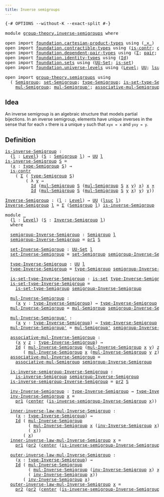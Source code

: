 ```yaml
---
title: Inverse semigroups
---
```


<pre class="Agda"><a id="44" class="Symbol">{-#</a> <a id="48" class="Keyword">OPTIONS</a> <a id="56" class="Pragma">--without-K</a> <a id="68" class="Pragma">--exact-split</a> <a id="82" class="Symbol">#-}</a>

<a id="87" class="Keyword">module</a> <a id="94" href="group-theory.inverse-semigroups.html" class="Module">group-theory.inverse-semigroups</a> <a id="126" class="Keyword">where</a>

<a id="133" class="Keyword">open</a> <a id="138" class="Keyword">import</a> <a id="145" href="foundation.cartesian-product-types.html" class="Module">foundation.cartesian-product-types</a> <a id="180" class="Keyword">using</a> <a id="186" class="Symbol">(</a><a id="187" href="foundation-core.cartesian-product-types.html#577" class="Function Operator">_×_</a><a id="190" class="Symbol">)</a>
<a id="192" class="Keyword">open</a> <a id="197" class="Keyword">import</a> <a id="204" href="foundation.contractible-types.html" class="Module">foundation.contractible-types</a> <a id="234" class="Keyword">using</a> <a id="240" class="Symbol">(</a><a id="241" href="foundation-core.contractible-types.html#925" class="Function">is-contr</a><a id="249" class="Symbol">;</a> <a id="251" href="foundation-core.contractible-types.html#1018" class="Function">center</a><a id="257" class="Symbol">)</a>
<a id="259" class="Keyword">open</a> <a id="264" class="Keyword">import</a> <a id="271" href="foundation.dependent-pair-types.html" class="Module">foundation.dependent-pair-types</a> <a id="303" class="Keyword">using</a> <a id="309" class="Symbol">(</a><a id="310" href="foundation-core.dependent-pair-types.html#502" class="Record">Σ</a><a id="311" class="Symbol">;</a> <a id="313" href="foundation-core.dependent-pair-types.html#575" class="InductiveConstructor">pair</a><a id="317" class="Symbol">;</a> <a id="319" href="foundation-core.dependent-pair-types.html#592" class="Field">pr1</a><a id="322" class="Symbol">;</a> <a id="324" href="foundation-core.dependent-pair-types.html#604" class="Field">pr2</a><a id="327" class="Symbol">)</a>
<a id="329" class="Keyword">open</a> <a id="334" class="Keyword">import</a> <a id="341" href="foundation.identity-types.html" class="Module">foundation.identity-types</a> <a id="367" class="Keyword">using</a> <a id="373" class="Symbol">(</a><a id="374" href="foundation-core.identity-types.html#641" class="Datatype">Id</a><a id="376" class="Symbol">)</a>
<a id="378" class="Keyword">open</a> <a id="383" class="Keyword">import</a> <a id="390" href="foundation.sets.html" class="Module">foundation.sets</a> <a id="406" class="Keyword">using</a> <a id="412" class="Symbol">(</a><a id="413" href="foundation-core.sets.html#1177" class="Function">UU-Set</a><a id="419" class="Symbol">;</a> <a id="421" href="foundation-core.sets.html#1099" class="Function">is-set</a><a id="427" class="Symbol">)</a>
<a id="429" class="Keyword">open</a> <a id="434" class="Keyword">import</a> <a id="441" href="foundation.universe-levels.html" class="Module">foundation.universe-levels</a> <a id="468" class="Keyword">using</a> <a id="474" class="Symbol">(</a><a id="475" href="Agda.Primitive.html#597" class="Postulate">Level</a><a id="480" class="Symbol">;</a> <a id="482" href="foundation-core.universe-levels.html#222" class="Primitive">UU</a><a id="484" class="Symbol">;</a> <a id="486" href="Agda.Primitive.html#780" class="Primitive">lsuc</a><a id="490" class="Symbol">)</a>

<a id="493" class="Keyword">open</a> <a id="498" class="Keyword">import</a> <a id="505" href="group-theory.semigroups.html" class="Module">group-theory.semigroups</a> <a id="529" class="Keyword">using</a>
  <a id="537" class="Symbol">(</a> <a id="539" href="group-theory.semigroups.html#737" class="Function">Semigroup</a><a id="548" class="Symbol">;</a> <a id="550" href="group-theory.semigroups.html#881" class="Function">set-Semigroup</a><a id="563" class="Symbol">;</a> <a id="565" href="group-theory.semigroups.html#933" class="Function">type-Semigroup</a><a id="579" class="Symbol">;</a> <a id="581" href="group-theory.semigroups.html#1000" class="Function">is-set-type-Semigroup</a><a id="602" class="Symbol">;</a>
    <a id="608" href="group-theory.semigroups.html#1215" class="Function">mul-Semigroup</a><a id="621" class="Symbol">;</a> <a id="623" href="group-theory.semigroups.html#1335" class="Function">mul-Semigroup&#39;</a><a id="637" class="Symbol">;</a> <a id="639" href="group-theory.semigroups.html#1445" class="Function">associative-mul-Semigroup</a><a id="664" class="Symbol">)</a>
</pre>
## Idea

An inverse semigroup is an algebraic structure that models partial bijections. In an inverse semigroup, elements have unique inverses in the sense that for each `x` there is a unique `y` such that `xyx = x` and `yxy = y`.

## Definition

<pre class="Agda"><a id="is-inverse-Semigroup"></a><a id="926" href="group-theory.inverse-semigroups.html#926" class="Function">is-inverse-Semigroup</a> <a id="947" class="Symbol">:</a>
  <a id="951" class="Symbol">{</a><a id="952" href="group-theory.inverse-semigroups.html#952" class="Bound">l</a> <a id="954" class="Symbol">:</a> <a id="956" href="Agda.Primitive.html#597" class="Postulate">Level</a><a id="961" class="Symbol">}</a> <a id="963" class="Symbol">(</a><a id="964" href="group-theory.inverse-semigroups.html#964" class="Bound">S</a> <a id="966" class="Symbol">:</a> <a id="968" href="group-theory.semigroups.html#737" class="Function">Semigroup</a> <a id="978" href="group-theory.inverse-semigroups.html#952" class="Bound">l</a><a id="979" class="Symbol">)</a> <a id="981" class="Symbol">→</a> <a id="983" href="foundation-core.universe-levels.html#222" class="Primitive">UU</a> <a id="986" href="group-theory.inverse-semigroups.html#952" class="Bound">l</a>
<a id="988" href="group-theory.inverse-semigroups.html#926" class="Function">is-inverse-Semigroup</a> <a id="1009" href="group-theory.inverse-semigroups.html#1009" class="Bound">S</a> <a id="1011" class="Symbol">=</a>
  <a id="1015" class="Symbol">(</a><a id="1016" href="group-theory.inverse-semigroups.html#1016" class="Bound">x</a> <a id="1018" class="Symbol">:</a> <a id="1020" href="group-theory.semigroups.html#933" class="Function">type-Semigroup</a> <a id="1035" href="group-theory.inverse-semigroups.html#1009" class="Bound">S</a><a id="1036" class="Symbol">)</a> <a id="1038" class="Symbol">→</a>
  <a id="1042" href="foundation-core.contractible-types.html#925" class="Function">is-contr</a>
    <a id="1055" class="Symbol">(</a> <a id="1057" href="foundation-core.dependent-pair-types.html#502" class="Record">Σ</a> <a id="1059" class="Symbol">(</a> <a id="1061" href="group-theory.semigroups.html#933" class="Function">type-Semigroup</a> <a id="1076" href="group-theory.inverse-semigroups.html#1009" class="Bound">S</a><a id="1077" class="Symbol">)</a>
        <a id="1087" class="Symbol">(</a> <a id="1089" class="Symbol">λ</a> <a id="1091" href="group-theory.inverse-semigroups.html#1091" class="Bound">y</a> <a id="1093" class="Symbol">→</a>
          <a id="1105" href="foundation-core.identity-types.html#641" class="Datatype">Id</a> <a id="1108" class="Symbol">(</a><a id="1109" href="group-theory.semigroups.html#1215" class="Function">mul-Semigroup</a> <a id="1123" href="group-theory.inverse-semigroups.html#1009" class="Bound">S</a> <a id="1125" class="Symbol">(</a><a id="1126" href="group-theory.semigroups.html#1215" class="Function">mul-Semigroup</a> <a id="1140" href="group-theory.inverse-semigroups.html#1009" class="Bound">S</a> <a id="1142" href="group-theory.inverse-semigroups.html#1016" class="Bound">x</a> <a id="1144" href="group-theory.inverse-semigroups.html#1091" class="Bound">y</a><a id="1145" class="Symbol">)</a> <a id="1147" href="group-theory.inverse-semigroups.html#1016" class="Bound">x</a><a id="1148" class="Symbol">)</a> <a id="1150" href="group-theory.inverse-semigroups.html#1016" class="Bound">x</a> <a id="1152" href="foundation-core.cartesian-product-types.html#577" class="Function Operator">×</a>
          <a id="1164" href="foundation-core.identity-types.html#641" class="Datatype">Id</a> <a id="1167" class="Symbol">(</a><a id="1168" href="group-theory.semigroups.html#1215" class="Function">mul-Semigroup</a> <a id="1182" href="group-theory.inverse-semigroups.html#1009" class="Bound">S</a> <a id="1184" class="Symbol">(</a><a id="1185" href="group-theory.semigroups.html#1215" class="Function">mul-Semigroup</a> <a id="1199" href="group-theory.inverse-semigroups.html#1009" class="Bound">S</a> <a id="1201" href="group-theory.inverse-semigroups.html#1091" class="Bound">y</a> <a id="1203" href="group-theory.inverse-semigroups.html#1016" class="Bound">x</a><a id="1204" class="Symbol">)</a> <a id="1206" href="group-theory.inverse-semigroups.html#1091" class="Bound">y</a><a id="1207" class="Symbol">)</a> <a id="1209" href="group-theory.inverse-semigroups.html#1091" class="Bound">y</a><a id="1210" class="Symbol">))</a>

<a id="Inverse-Semigroup"></a><a id="1214" href="group-theory.inverse-semigroups.html#1214" class="Function">Inverse-Semigroup</a> <a id="1232" class="Symbol">:</a> <a id="1234" class="Symbol">(</a><a id="1235" href="group-theory.inverse-semigroups.html#1235" class="Bound">l</a> <a id="1237" class="Symbol">:</a> <a id="1239" href="Agda.Primitive.html#597" class="Postulate">Level</a><a id="1244" class="Symbol">)</a> <a id="1246" class="Symbol">→</a> <a id="1248" href="foundation-core.universe-levels.html#222" class="Primitive">UU</a> <a id="1251" class="Symbol">(</a><a id="1252" href="Agda.Primitive.html#780" class="Primitive">lsuc</a> <a id="1257" href="group-theory.inverse-semigroups.html#1235" class="Bound">l</a><a id="1258" class="Symbol">)</a>
<a id="1260" href="group-theory.inverse-semigroups.html#1214" class="Function">Inverse-Semigroup</a> <a id="1278" href="group-theory.inverse-semigroups.html#1278" class="Bound">l</a> <a id="1280" class="Symbol">=</a> <a id="1282" href="foundation-core.dependent-pair-types.html#502" class="Record">Σ</a> <a id="1284" class="Symbol">(</a><a id="1285" href="group-theory.semigroups.html#737" class="Function">Semigroup</a> <a id="1295" href="group-theory.inverse-semigroups.html#1278" class="Bound">l</a><a id="1296" class="Symbol">)</a> <a id="1298" href="group-theory.inverse-semigroups.html#926" class="Function">is-inverse-Semigroup</a>

<a id="1320" class="Keyword">module</a> <a id="1327" href="group-theory.inverse-semigroups.html#1327" class="Module">_</a>
  <a id="1331" class="Symbol">{</a><a id="1332" href="group-theory.inverse-semigroups.html#1332" class="Bound">l</a> <a id="1334" class="Symbol">:</a> <a id="1336" href="Agda.Primitive.html#597" class="Postulate">Level</a><a id="1341" class="Symbol">}</a> <a id="1343" class="Symbol">(</a><a id="1344" href="group-theory.inverse-semigroups.html#1344" class="Bound">S</a> <a id="1346" class="Symbol">:</a> <a id="1348" href="group-theory.inverse-semigroups.html#1214" class="Function">Inverse-Semigroup</a> <a id="1366" href="group-theory.inverse-semigroups.html#1332" class="Bound">l</a><a id="1367" class="Symbol">)</a>
  <a id="1371" class="Keyword">where</a>

  <a id="1380" href="group-theory.inverse-semigroups.html#1380" class="Function">semigroup-Inverse-Semigroup</a> <a id="1408" class="Symbol">:</a> <a id="1410" href="group-theory.semigroups.html#737" class="Function">Semigroup</a> <a id="1420" href="group-theory.inverse-semigroups.html#1332" class="Bound">l</a>
  <a id="1424" href="group-theory.inverse-semigroups.html#1380" class="Function">semigroup-Inverse-Semigroup</a> <a id="1452" class="Symbol">=</a> <a id="1454" href="foundation-core.dependent-pair-types.html#592" class="Field">pr1</a> <a id="1458" href="group-theory.inverse-semigroups.html#1344" class="Bound">S</a>

  <a id="1463" href="group-theory.inverse-semigroups.html#1463" class="Function">set-Inverse-Semigroup</a> <a id="1485" class="Symbol">:</a> <a id="1487" href="foundation-core.sets.html#1177" class="Function">UU-Set</a> <a id="1494" href="group-theory.inverse-semigroups.html#1332" class="Bound">l</a>
  <a id="1498" href="group-theory.inverse-semigroups.html#1463" class="Function">set-Inverse-Semigroup</a> <a id="1520" class="Symbol">=</a> <a id="1522" href="group-theory.semigroups.html#881" class="Function">set-Semigroup</a> <a id="1536" href="group-theory.inverse-semigroups.html#1380" class="Function">semigroup-Inverse-Semigroup</a>

  <a id="1567" href="group-theory.inverse-semigroups.html#1567" class="Function">type-Inverse-Semigroup</a> <a id="1590" class="Symbol">:</a> <a id="1592" href="foundation-core.universe-levels.html#222" class="Primitive">UU</a> <a id="1595" href="group-theory.inverse-semigroups.html#1332" class="Bound">l</a>
  <a id="1599" href="group-theory.inverse-semigroups.html#1567" class="Function">type-Inverse-Semigroup</a> <a id="1622" class="Symbol">=</a> <a id="1624" href="group-theory.semigroups.html#933" class="Function">type-Semigroup</a> <a id="1639" href="group-theory.inverse-semigroups.html#1380" class="Function">semigroup-Inverse-Semigroup</a>

  <a id="1670" href="group-theory.inverse-semigroups.html#1670" class="Function">is-set-type-Inverse-Semigroup</a> <a id="1700" class="Symbol">:</a> <a id="1702" href="foundation-core.sets.html#1099" class="Function">is-set</a> <a id="1709" href="group-theory.inverse-semigroups.html#1567" class="Function">type-Inverse-Semigroup</a>
  <a id="1734" href="group-theory.inverse-semigroups.html#1670" class="Function">is-set-type-Inverse-Semigroup</a> <a id="1764" class="Symbol">=</a>
    <a id="1770" href="group-theory.semigroups.html#1000" class="Function">is-set-type-Semigroup</a> <a id="1792" href="group-theory.inverse-semigroups.html#1380" class="Function">semigroup-Inverse-Semigroup</a>

  <a id="1823" href="group-theory.inverse-semigroups.html#1823" class="Function">mul-Inverse-Semigroup</a> <a id="1845" class="Symbol">:</a>
    <a id="1851" class="Symbol">(</a><a id="1852" href="group-theory.inverse-semigroups.html#1852" class="Bound">x</a> <a id="1854" href="group-theory.inverse-semigroups.html#1854" class="Bound">y</a> <a id="1856" class="Symbol">:</a> <a id="1858" href="group-theory.inverse-semigroups.html#1567" class="Function">type-Inverse-Semigroup</a><a id="1880" class="Symbol">)</a> <a id="1882" class="Symbol">→</a> <a id="1884" href="group-theory.inverse-semigroups.html#1567" class="Function">type-Inverse-Semigroup</a>
  <a id="1909" href="group-theory.inverse-semigroups.html#1823" class="Function">mul-Inverse-Semigroup</a> <a id="1931" class="Symbol">=</a> <a id="1933" href="group-theory.semigroups.html#1215" class="Function">mul-Semigroup</a> <a id="1947" href="group-theory.inverse-semigroups.html#1380" class="Function">semigroup-Inverse-Semigroup</a>

  <a id="1978" href="group-theory.inverse-semigroups.html#1978" class="Function">mul-Inverse-Semigroup&#39;</a> <a id="2001" class="Symbol">:</a>
    <a id="2007" class="Symbol">(</a><a id="2008" href="group-theory.inverse-semigroups.html#2008" class="Bound">x</a> <a id="2010" href="group-theory.inverse-semigroups.html#2010" class="Bound">y</a> <a id="2012" class="Symbol">:</a> <a id="2014" href="group-theory.inverse-semigroups.html#1567" class="Function">type-Inverse-Semigroup</a><a id="2036" class="Symbol">)</a> <a id="2038" class="Symbol">→</a> <a id="2040" href="group-theory.inverse-semigroups.html#1567" class="Function">type-Inverse-Semigroup</a>
  <a id="2065" href="group-theory.inverse-semigroups.html#1978" class="Function">mul-Inverse-Semigroup&#39;</a> <a id="2088" class="Symbol">=</a> <a id="2090" href="group-theory.semigroups.html#1335" class="Function">mul-Semigroup&#39;</a> <a id="2105" href="group-theory.inverse-semigroups.html#1380" class="Function">semigroup-Inverse-Semigroup</a>

  <a id="2136" href="group-theory.inverse-semigroups.html#2136" class="Function">associative-mul-Inverse-Semigroup</a> <a id="2170" class="Symbol">:</a>
    <a id="2176" class="Symbol">(</a><a id="2177" href="group-theory.inverse-semigroups.html#2177" class="Bound">x</a> <a id="2179" href="group-theory.inverse-semigroups.html#2179" class="Bound">y</a> <a id="2181" href="group-theory.inverse-semigroups.html#2181" class="Bound">z</a> <a id="2183" class="Symbol">:</a> <a id="2185" href="group-theory.inverse-semigroups.html#1567" class="Function">type-Inverse-Semigroup</a><a id="2207" class="Symbol">)</a> <a id="2209" class="Symbol">→</a>
    <a id="2215" href="foundation-core.identity-types.html#641" class="Datatype">Id</a> <a id="2218" class="Symbol">(</a> <a id="2220" href="group-theory.inverse-semigroups.html#1823" class="Function">mul-Inverse-Semigroup</a> <a id="2242" class="Symbol">(</a><a id="2243" href="group-theory.inverse-semigroups.html#1823" class="Function">mul-Inverse-Semigroup</a> <a id="2265" href="group-theory.inverse-semigroups.html#2177" class="Bound">x</a> <a id="2267" href="group-theory.inverse-semigroups.html#2179" class="Bound">y</a><a id="2268" class="Symbol">)</a> <a id="2270" href="group-theory.inverse-semigroups.html#2181" class="Bound">z</a><a id="2271" class="Symbol">)</a>
       <a id="2280" class="Symbol">(</a> <a id="2282" href="group-theory.inverse-semigroups.html#1823" class="Function">mul-Inverse-Semigroup</a> <a id="2304" href="group-theory.inverse-semigroups.html#2177" class="Bound">x</a> <a id="2306" class="Symbol">(</a><a id="2307" href="group-theory.inverse-semigroups.html#1823" class="Function">mul-Inverse-Semigroup</a> <a id="2329" href="group-theory.inverse-semigroups.html#2179" class="Bound">y</a> <a id="2331" href="group-theory.inverse-semigroups.html#2181" class="Bound">z</a><a id="2332" class="Symbol">))</a>
  <a id="2337" href="group-theory.inverse-semigroups.html#2136" class="Function">associative-mul-Inverse-Semigroup</a> <a id="2371" class="Symbol">=</a>
    <a id="2377" href="group-theory.semigroups.html#1445" class="Function">associative-mul-Semigroup</a> <a id="2403" href="group-theory.inverse-semigroups.html#1380" class="Function">semigroup-Inverse-Semigroup</a>

  <a id="2434" href="group-theory.inverse-semigroups.html#2434" class="Function">is-inverse-semigroup-Inverse-Semigroup</a> <a id="2473" class="Symbol">:</a>
    <a id="2479" href="group-theory.inverse-semigroups.html#926" class="Function">is-inverse-Semigroup</a> <a id="2500" href="group-theory.inverse-semigroups.html#1380" class="Function">semigroup-Inverse-Semigroup</a>
  <a id="2530" href="group-theory.inverse-semigroups.html#2434" class="Function">is-inverse-semigroup-Inverse-Semigroup</a> <a id="2569" class="Symbol">=</a> <a id="2571" href="foundation-core.dependent-pair-types.html#604" class="Field">pr2</a> <a id="2575" href="group-theory.inverse-semigroups.html#1344" class="Bound">S</a>

  <a id="2580" href="group-theory.inverse-semigroups.html#2580" class="Function">inv-Inverse-Semigroup</a> <a id="2602" class="Symbol">:</a> <a id="2604" href="group-theory.inverse-semigroups.html#1567" class="Function">type-Inverse-Semigroup</a> <a id="2627" class="Symbol">→</a> <a id="2629" href="group-theory.inverse-semigroups.html#1567" class="Function">type-Inverse-Semigroup</a>
  <a id="2654" href="group-theory.inverse-semigroups.html#2580" class="Function">inv-Inverse-Semigroup</a> <a id="2676" href="group-theory.inverse-semigroups.html#2676" class="Bound">x</a> <a id="2678" class="Symbol">=</a>
    <a id="2684" href="foundation-core.dependent-pair-types.html#592" class="Field">pr1</a> <a id="2688" class="Symbol">(</a><a id="2689" href="foundation-core.contractible-types.html#1018" class="Function">center</a> <a id="2696" class="Symbol">(</a><a id="2697" href="group-theory.inverse-semigroups.html#2434" class="Function">is-inverse-semigroup-Inverse-Semigroup</a> <a id="2736" href="group-theory.inverse-semigroups.html#2676" class="Bound">x</a><a id="2737" class="Symbol">))</a>

  <a id="2743" href="group-theory.inverse-semigroups.html#2743" class="Function">inner-inverse-law-mul-Inverse-Semigroup</a> <a id="2783" class="Symbol">:</a>
    <a id="2789" class="Symbol">(</a><a id="2790" href="group-theory.inverse-semigroups.html#2790" class="Bound">x</a> <a id="2792" class="Symbol">:</a> <a id="2794" href="group-theory.inverse-semigroups.html#1567" class="Function">type-Inverse-Semigroup</a><a id="2816" class="Symbol">)</a> <a id="2818" class="Symbol">→</a>
    <a id="2824" href="foundation-core.identity-types.html#641" class="Datatype">Id</a> <a id="2827" class="Symbol">(</a> <a id="2829" href="group-theory.inverse-semigroups.html#1823" class="Function">mul-Inverse-Semigroup</a>
         <a id="2860" class="Symbol">(</a> <a id="2862" href="group-theory.inverse-semigroups.html#1823" class="Function">mul-Inverse-Semigroup</a> <a id="2884" href="group-theory.inverse-semigroups.html#2790" class="Bound">x</a> <a id="2886" class="Symbol">(</a><a id="2887" href="group-theory.inverse-semigroups.html#2580" class="Function">inv-Inverse-Semigroup</a> <a id="2909" href="group-theory.inverse-semigroups.html#2790" class="Bound">x</a><a id="2910" class="Symbol">))</a>
         <a id="2922" class="Symbol">(</a> <a id="2924" href="group-theory.inverse-semigroups.html#2790" class="Bound">x</a><a id="2925" class="Symbol">))</a>
       <a id="2935" class="Symbol">(</a> <a id="2937" href="group-theory.inverse-semigroups.html#2790" class="Bound">x</a><a id="2938" class="Symbol">)</a>
  <a id="2942" href="group-theory.inverse-semigroups.html#2743" class="Function">inner-inverse-law-mul-Inverse-Semigroup</a> <a id="2982" href="group-theory.inverse-semigroups.html#2982" class="Bound">x</a> <a id="2984" class="Symbol">=</a>
    <a id="2990" href="foundation-core.dependent-pair-types.html#592" class="Field">pr1</a> <a id="2994" class="Symbol">(</a><a id="2995" href="foundation-core.dependent-pair-types.html#604" class="Field">pr2</a> <a id="2999" class="Symbol">(</a><a id="3000" href="foundation-core.contractible-types.html#1018" class="Function">center</a> <a id="3007" class="Symbol">(</a><a id="3008" href="group-theory.inverse-semigroups.html#2434" class="Function">is-inverse-semigroup-Inverse-Semigroup</a> <a id="3047" href="group-theory.inverse-semigroups.html#2982" class="Bound">x</a><a id="3048" class="Symbol">)))</a>

  <a id="3055" href="group-theory.inverse-semigroups.html#3055" class="Function">outer-inverse-law-mul-Inverse-Semigroup</a> <a id="3095" class="Symbol">:</a>
    <a id="3101" class="Symbol">(</a><a id="3102" href="group-theory.inverse-semigroups.html#3102" class="Bound">x</a> <a id="3104" class="Symbol">:</a> <a id="3106" href="group-theory.inverse-semigroups.html#1567" class="Function">type-Inverse-Semigroup</a><a id="3128" class="Symbol">)</a> <a id="3130" class="Symbol">→</a>
    <a id="3136" href="foundation-core.identity-types.html#641" class="Datatype">Id</a> <a id="3139" class="Symbol">(</a> <a id="3141" href="group-theory.inverse-semigroups.html#1823" class="Function">mul-Inverse-Semigroup</a>
         <a id="3172" class="Symbol">(</a> <a id="3174" href="group-theory.inverse-semigroups.html#1823" class="Function">mul-Inverse-Semigroup</a> <a id="3196" class="Symbol">(</a><a id="3197" href="group-theory.inverse-semigroups.html#2580" class="Function">inv-Inverse-Semigroup</a> <a id="3219" href="group-theory.inverse-semigroups.html#3102" class="Bound">x</a><a id="3220" class="Symbol">)</a> <a id="3222" href="group-theory.inverse-semigroups.html#3102" class="Bound">x</a><a id="3223" class="Symbol">)</a>
         <a id="3234" class="Symbol">(</a> <a id="3236" href="group-theory.inverse-semigroups.html#2580" class="Function">inv-Inverse-Semigroup</a> <a id="3258" href="group-theory.inverse-semigroups.html#3102" class="Bound">x</a><a id="3259" class="Symbol">))</a>
       <a id="3269" class="Symbol">(</a> <a id="3271" href="group-theory.inverse-semigroups.html#2580" class="Function">inv-Inverse-Semigroup</a> <a id="3293" href="group-theory.inverse-semigroups.html#3102" class="Bound">x</a><a id="3294" class="Symbol">)</a>
  <a id="3298" href="group-theory.inverse-semigroups.html#3055" class="Function">outer-inverse-law-mul-Inverse-Semigroup</a> <a id="3338" href="group-theory.inverse-semigroups.html#3338" class="Bound">x</a> <a id="3340" class="Symbol">=</a>
    <a id="3346" href="foundation-core.dependent-pair-types.html#604" class="Field">pr2</a> <a id="3350" class="Symbol">(</a><a id="3351" href="foundation-core.dependent-pair-types.html#604" class="Field">pr2</a> <a id="3355" class="Symbol">(</a><a id="3356" href="foundation-core.contractible-types.html#1018" class="Function">center</a> <a id="3363" class="Symbol">(</a><a id="3364" href="group-theory.inverse-semigroups.html#2434" class="Function">is-inverse-semigroup-Inverse-Semigroup</a> <a id="3403" href="group-theory.inverse-semigroups.html#3338" class="Bound">x</a><a id="3404" class="Symbol">)))</a>
</pre>
